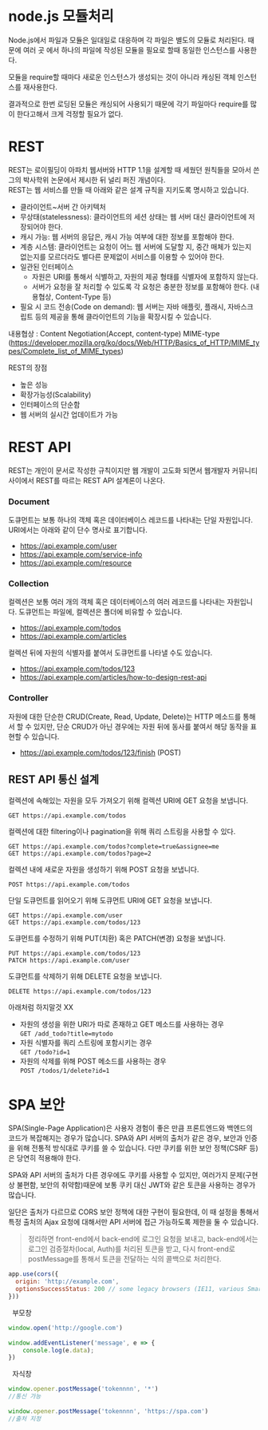 # node.js 모듈처리
Node.js에서 파일과 모듈은 일대일로 대응하며 각 파일은 별도의 모듈로 처리된다. 때문에 여러 곳 에서 하나의 파일에 작성된 모듈을 필요로 할때 동일한 인스턴스를 사용한다.

모듈을 require할 때마다 새로운 인스턴스가 생성되는 것이 아니라 캐싱된 객체 인스턴스를 재사용한다.

결과적으로 한번 로딩된 모듈은 캐싱되어 사용되기 때문에 각기 파일마다 require를 많이 한다고해서 크게 걱정할 필요가 없다.

# REST
REST는 로이필딩이 아파치 웹서버와 HTTP 1.1을 설계할 때 세웠던 원칙들을 모아서 쓴 그의 박사학위 논문에서 제시한 뒤 널리 퍼진 개념이다.  
REST는 웹 서비스를 만들 때 아래와 같은 설계 규칙을 지키도록 명시하고 있습니다.
- 클라이언트~서버 간 아키텍처
- 무상태(statelessness): 클라이언트의 세션 상태는 웹 서버 대신 클라이언트에 저장되어야 한다.
- 캐시 가능: 웹 서버의 응답은, 캐시 가능 여부에 대한 정보를 포함해야 한다.
- 계층 시스템: 클라이언트는 요청이 어느 웹 서버에 도달할 지, 중간 매체가 있는지 없는지를 모르더라도 별다른 문제없이 서비스를 이용할 수 있어야 한다.
- 일관된 인터페이스
  - 자원은 URI를 통해서 식별하고, 자원의 제공 형태를 식별자에 포함하지 않는다.
  - 서버가 요청을 잘 처리할 수 있도록 각 요청은 충분한 정보를 포함해야 한다. (내용협상, Content-Type 등)
- 필요 시 코드 전송(Code on demand): 웹 서버는 자바 애플릿, 플래시, 자바스크립트 등의 제공을 통해 클라이언트의 기능을 확장시킬 수 있습니다.

내용협상 : Content Negotiation(Accept, content-type) MIME-type  (https://developer.mozilla.org/ko/docs/Web/HTTP/Basics_of_HTTP/MIME_types/Complete_list_of_MIME_types)

REST의 장점
- 높은 성능
- 확장가능성(Scalability)
- 인터페이스의 단순함
- 웹 서버의 실시간 업데이트가 가능
 
 
# REST API
REST는 개인이 문서로 작성한 규칙이지만 웹 개발이 고도화 되면서 웹개발자 커뮤니티 사이에서 REST를 따르는 REST API 설계론이 나온다.

### Document
도큐먼트는 보통 하나의 객체 혹은 데이터베이스 레코드를 나타내는 단일 자원입니다. URI에서는 아래와 같이 단수 명사로 표기합니다.
- https://api.example.com/user
- https://api.example.com/service-info
- https://api.example.com/resource 


### Collection
컬렉션은 보통 여러 개의 객체 혹은 데이터베이스의 여러 레코드를 나타내는 자원입니다. 도큐먼트는 파일에, 컬렉션은 폴더에 비유할 수 있습니다. 
- https://api.example.com/todos
- https://api.example.com/articles

컬렉션 뒤에 자원의 식별자를 붙여서 도큐먼트를 나타낼 수도 있습니다.

- https://api.example.com/todos/123
- https://api.example.com/articles/how-to-design-rest-api 

### Controller
자원에 대한 단순한 CRUD(Create, Read, Update, Delete)는 HTTP 메소드를 통해서 할 수 있지만, 단순 CRUD가 아닌 경우에는 자원 뒤에 동사를 붙여서 해당 동작을 표현할 수 있습니다.

- https://api.example.com/todos/123/finish (POST)
 
## REST API 통신 설계
컬렉션에 속해있는 자원을 모두 가져오기 위해 컬렉션 URI에 GET 요청을 보냅니다.

`GET https://api.example.com/todos`

컬렉션에 대한 filtering이나 pagination을 위해 쿼리 스트링을 사용할 수 있다.

`GET https://api.example.com/todos?complete=true&assignee=me`  
`GET https://api.example.com/todos?page=2`

컬렉션 내에 새로운 자원을 생성하기 위해 POST 요청을 보냅니다.

`POST https://api.example.com/todos`

단일 도큐먼트를 읽어오기 위해 도큐먼트 URI에 GET 요청을 보냅니다.

`GET https://api.example.com/user`  
`GET https://api.example.com/todos/123`

도큐먼트를 수정하기 위해 PUT(치환) 혹은 PATCH(변경) 요청을 보냅니다.

`PUT https://api.example.com/todos/123`  
`PATCH https://api.example.com/user`

도큐먼트를 삭제하기 위해 DELETE 요청을 보냅니다.

`DELETE https://api.example.com/todos/123`


아래처럼 하지말것 XX
- 자원의 생성을 위한 URI가 따로 존재하고 GET 메소드를 사용하는 경우  
`GET /add_todo?title=mytodo`
- 자원 식별자를 쿼리 스트링에 포함시키는 경우  
`GET /todo?id=1`
- 자원의 삭제를 위해 POST 메소드를 사용하는 경우  
`POST /todos/1/delete?id=1`


# SPA 보안
SPA(Single-Page Application)은 사용자 경험이 좋은 만큼 프론트엔드와 백엔드의 코드가 복잡해지는 경우가 많습니다.
SPA와 API 서버의 출처가 같은 경우, 보안과 인증을 위해 전통적 방식대로 쿠키를 쓸 수 있습니다. 다만 쿠키를 위한 보안 정책(CSRF 등)은 당연히 적용해야 한다.

SPA와 API 서버의 출처가 다른 경우에도 쿠키를 사용할 수 있지만, 여러가지 문제(구현 상 불편함, 보안의 취약함)때문에 보통 쿠키 대신 JWT와 같은 토큰을 사용하는 경우가 많습니다.

일단은 출처가 다르므로 CORS 보안 정책에 대한 구현이 필요한데, 이 때 설정을 통해서 특정 출처의 Ajax 요청에 대해서만 API 서버에 접근 가능하도록 제한을 둘 수 있습니다.

> 정리하면 front-end에서 back-end에 로그인 요청을 보내고, back-end에서는 로그인 검증절차(local, Auth)를 처리된 토큰을 받고, 다시 front-end로 postMessage를 통해서 토큰을 전달하는 식의 콜백으로 처리한다.

```js
app.use(cors({
  origin: 'http://example.com',
  optionsSuccessStatus: 200 // some legacy browsers (IE11, various SmartTVs) choke on 204 
}))
```
 
부모창
```js
window.open('http://google.com')
 
window.addEventListener('message', e => {
    console.log(e.data);
})
```
 
자식창
```js
window.opener.postMessage('tokennnn', '*')
//통신 가능
 
window.opener.postMessage('tokennnn', 'https://spa.com')
//출처 지정
```